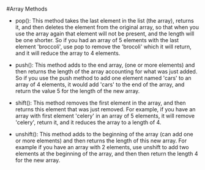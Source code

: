 #Array Methods
- pop(): This method takes the last element in the list (the array), returns it, and then deletes the element from the original array, so that when you use the array again that element will not be present, and the length will be one shorter. So if you had an array of 5 elements with the last element 'broccoli', use pop to remove the 'brocoli' which it will return, and it will reduce the array to 4 elements.

- push(): This method adds to the end array, (one or more elements) and then returns the length of the array accounting for what was just added. So if you use the push method to add one element named 'cars' to an array of 4 elements, it would add 'cars' to the end of the array, and return the value 5 for the length of the new array.

- shift(): This method removes the first element in the array, and then returns this element that was just removed. For example, if you have an array with first element 'celery' in an array of 5 elements, it will remove 'celery', return it, and it reduces the array to a length of 4.

- unshift(): This method adds to the beginning of the array (can add one or more elements) and then returns the length of this new array. For example if you have an array with 2 elements, use unshift to add two elements at the beginning of the array, and then then return the length 4 for the new array.

